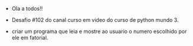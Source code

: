 - Ola a todos!!
  
- Desafio #102 do canal curso em video do curso de python mundo 3.
 
- criar um programa que leia e mostre ao usuario o numero escolhido por ele em fatorial.
